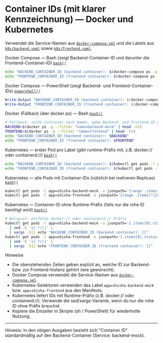 # Container IDs (mit klarer Kennzeichnung) — Docker und Kubernetes

Verwendet die Service-Namen aus [`docker-compose.yml`](docker-compose.yml:1) und die Labels aus [`k8s/backend.yaml`](k8s/backend.yaml:1) sowie [`k8s/frontend.yaml`](k8s/frontend.yaml:1).

Docker Compose — Bash (zeigt Backend-Container-ID und darunter die Frontend-Container-ID)
[`bash()`](docker-compose.yml:1)
```bash
echo "BACKEND_CONTAINER_ID (backend container): $(docker-compose ps -q backend-mock)"
echo "FRONTEND_CONTAINER_ID (frontend container): $(docker-compose ps -q frontend)"
```

Docker Compose — PowerShell (zeigt Backend- und Frontend-Container-IDs)
[`powershell()`](docker-compose.yml:1)
```powershell
Write-Output "BACKEND_CONTAINER_ID (backend container): $(docker-compose ps -q backend-mock)"
Write-Output "FRONTEND_CONTAINER_ID (frontend container): $(docker-compose ps -q frontend)"
```

Docker (Fallback über docker ps) — Bash
[`bash()`](docker-compose.yml:1)
```bash
# Fallback: suche Container nach Namen, gebe Backend- und Frontend-ID getrennt aus
BACKEND=$(docker ps -q --filter "name=backend-mock" | head -n1)
FRONTEND=$(docker ps -q --filter "name=frontend" | head -n1)
echo "BACKEND_CONTAINER_ID (backend container): $BACKEND"
echo "FRONTEND_CONTAINER_ID (frontend container): $FRONTEND"
```

Kubernetes — erster Pod pro Label (gibt runtime-Präfix mit, z.B. docker:// oder containerd://)
[`bash()`](k8s/backend.yaml:1)
```bash
echo "BACKEND_CONTAINER_ID (backend container): $(kubectl get pods -l app=shisha-backend-mock -o jsonpath='{.items[0].status.containerStatuses[0].containerID}')"
echo "FRONTEND_CONTAINER_ID (frontend container): $(kubectl get pods -l app=shisha-frontend -o jsonpath='{.items[0].status.containerStatuses[0].containerID}')"
```

Kubernetes — alle Pods mit Container-IDs (nützlich bei mehreren Replicas)
[`bash()`](k8s/frontend.yaml:1)
```bash
kubectl get pods -l app=shisha-backend-mock -o jsonpath='{range .items[*]}BACKEND_POD: {.metadata.name} BACKEND_CONTAINER_ID: {.status.containerStatuses[0].containerID}{"\n"}{end}'
kubectl get pods -l app=shisha-frontend -o jsonpath='{range .items[*]}FRONTEND_POD: {.metadata.name} FRONTEND_CONTAINER_ID: {.status.containerStatuses[0].containerID}{"\n"}{end}'
```

Kubernetes — Container-ID ohne Runtime-Präfix (falls nur die rohe ID benötigt wird)
[`bash()`](k8s/backend.yaml:1)
```bash
# Beispiel: entferne docker:// oder containerd:// Präfix
kubectl get pods -l app=shisha-backend-mock -o jsonpath='{.items[0].status.containerStatuses[0].containerID}' \
  | sed -E 's|.*/||' \
  | xargs -I{} echo "BACKEND_CONTAINER_ID (backend container): {}"
kubectl get pods -l app=shisha-frontend -o jsonpath='{.items[0].status.containerStatuses[0].containerID}' \
  | sed -E 's|.*/||' \
  | xargs -I{} echo "FRONTEND_CONTAINER_ID (frontend container): {}"
```

Hinweise
- Die obenstehenden Zeilen geben explizit an, welche ID zur Backend- bzw. zur Frontend-Instanz gehört (wie gewünscht).
- Docker Compose verwendet die Service-Namen aus [`docker-compose.yml`](docker-compose.yml:1).
- Kubernetes-Selektoren verwenden das Label `app=shisha-backend-mock` bzw. `app=shisha-frontend` aus den Manifests.
- Kubernetes liefert IDs mit Runtime-Präfix (z.B. docker:// oder containerd://). Verwende die sed/xargs-Variante, wenn du nur die rohe ID ohne Präfix brauchst.
- Kopiere die Einzeiler in Skripte (sh / PowerShell) für wiederholte Nutzung.
---  
Hinweis: In den obigen Ausgaben bezieht sich "Container ID" standardmäßig auf den Backend-Container (Service: backend-mock).